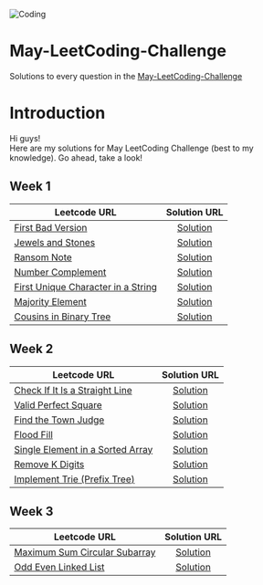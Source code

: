 
![Coding](https://images.unsplash.com/photo-1484417894907-623942c8ee29?ixlib=rb-1.2.1&ixid=eyJhcHBfaWQiOjEyMDd9&auto=format&fit=crop&w=1189&q=80)

# May-LeetCoding-Challenge
Solutions to every question in the [May-LeetCoding-Challenge](https://leetcode.com/explore/featured/card/may-leetcoding-challenge/)  


Introduction
============
Hi guys!     
Here are my solutions for May LeetCoding Challenge (best to my knowledge).
Go ahead, take a look!

Week 1
------


| Leetcode URL        | Solution URL           |
| ------------- |:-------------:|
| [First Bad Version](https://leetcode.com/explore/featured/card/may-leetcoding-challenge/534/week-1-may-1st-may-7th/3316/)  | [Solution](https://github.com/akashgovind95/May-LeetCoding-Challenge/blob/master/Week%201/FirstBadVersion.cpp) |
| [Jewels and Stones](https://leetcode.com/explore/challenge/card/may-leetcoding-challenge/534/week-1-may-1st-may-7th/3317/)  | [Solution](https://github.com/akashgovind95/May-LeetCoding-Challenge/blob/master/Week%201/JewelsAndStones.cpp) |
| [Ransom Note](https://leetcode.com/explore/featured/card/may-leetcoding-challenge/534/week-1-may-1st-may-7th/3318/)  | [Solution](https://github.com/akashgovind95/May-LeetCoding-Challenge/blob/master/Week%201/RansomNote.cpp) |
| [Number Complement](https://leetcode.com/explore/featured/card/may-leetcoding-challenge/534/week-1-may-1st-may-7th/3319/)  | [Solution](https://github.com/akashgovind95/May-LeetCoding-Challenge/blob/master/Week%201/NumberComplement.cpp) |
| [First Unique Character in a String](https://leetcode.com/explore/featured/card/may-leetcoding-challenge/534/week-1-may-1st-may-7th/3320/)  | [Solution](https://github.com/akashgovind95/May-LeetCoding-Challenge/blob/master/Week%201/FirstUniqueCharacterInAString.cpp) |
| [Majority Element](https://leetcode.com/explore/featured/card/may-leetcoding-challenge/534/week-1-may-1st-may-7th/3321/)  | [Solution](https://github.com/akashgovind95/May-LeetCoding-Challenge/blob/master/Week%201/MajorityElement.cpp) |
| [Cousins in Binary Tree](https://leetcode.com/explore/featured/card/may-leetcoding-challenge/534/week-1-may-1st-may-7th/3322/)  | [Solution](https://github.com/akashgovind95/May-LeetCoding-Challenge/blob/master/Week%201/CousinsInBinaryTree.cpp) |


Week 2
------


| Leetcode URL        | Solution URL           |
| ------------- |:-------------:|
| [Check If It Is a Straight Line](https://leetcode.com/explore/featured/card/may-leetcoding-challenge/535/week-2-may-8th-may-14th/3323/)  | [Solution](https://github.com/akashgovind95/May-LeetCoding-Challenge/blob/master/Week%202/CheckIfItIsAStraightLine.cpp) |
| [Valid Perfect Square](https://leetcode.com/explore/featured/card/may-leetcoding-challenge/535/week-2-may-8th-may-14th/3324/)  | [Solution](https://github.com/akashgovind95/May-LeetCoding-Challenge/blob/master/Week%202/ValidPerfectSquare.cpp) |
| [Find the Town Judge](https://leetcode.com/explore/featured/card/may-leetcoding-challenge/535/week-2-may-8th-may-14th/3325/)  | [Solution](https://github.com/akashgovind95/May-LeetCoding-Challenge/blob/master/Week%202/FindTheTownJudge.cpp) |
| [Flood Fill](https://leetcode.com/explore/featured/card/may-leetcoding-challenge/535/week-2-may-8th-may-14th/3326/)  | [Solution](https://github.com/akashgovind95/May-LeetCoding-Challenge/blob/master/Week%202/FloodFill.cpp) |
| [Single Element in a Sorted Array](https://leetcode.com/explore/featured/card/may-leetcoding-challenge/535/week-2-may-8th-may-14th/3327/)  | [Solution](https://github.com/akashgovind95/May-LeetCoding-Challenge/blob/master/Week%202/SingleElementInASortedArray.cpp) |
| [Remove K Digits](https://leetcode.com/explore/featured/card/may-leetcoding-challenge/535/week-2-may-8th-may-14th/3328/)  | [Solution](https://github.com/akashgovind95/May-LeetCoding-Challenge/blob/master/Week%202/RemoveKdigits.cpp) |
| [Implement Trie (Prefix Tree)](https://leetcode.com/explore/featured/card/may-leetcoding-challenge/535/week-2-may-8th-may-14th/3329/)  | [Solution](https://github.com/akashgovind95/May-LeetCoding-Challenge/blob/master/Week%202/ImplementTrie_PrefixTree.cpp) |


Week 3
------


| Leetcode URL        | Solution URL           |
| ------------- |:-------------:|
| [Maximum Sum Circular Subarray](https://leetcode.com/explore/challenge/card/may-leetcoding-challenge/536/week-3-may-15th-may-21st/3330/)  | [Solution](https://github.com/akashgovind95/May-LeetCoding-Challenge/blob/master/Week%203/MaximumSumCircularSubarray.cpp) |
| [Odd Even Linked List](https://leetcode.com/explore/challenge/card/may-leetcoding-challenge/536/week-3-may-15th-may-21st/3331/)  | [Solution](https://github.com/akashgovind95/May-LeetCoding-Challenge/blob/master/Week%203/OddEvenLinkedList.cpp) |

